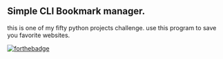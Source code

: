 ## Simple CLI Bookmark manager.
this is one of my fifty python projects challenge.
use this program to save you favorite websites.

[![forthebadge](https://forthebadge.com/images/badges/works-on-my-machine.svg)](https://forthebadge.com)
